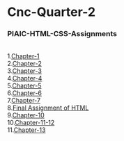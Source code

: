 # Cnc-Quarter-2

### PIAIC-HTML-CSS-Assignments
<br>
1.<a href="https://github.com/Zunnoorain00/PIAIC-2nd-Quarter-CNC-Assignments/tree/main/PIAIC-HTML-CSS-Assignments/Chapter-1" target="_top">Chapter-1</a><br>
2.<a href="https://github.com/Zunnoorain00/PIAIC-2nd-Quarter-CNC-Assignments/tree/main/PIAIC-HTML-CSS-Assignments/Chapter-2" target="_top">Chapter-2</a><br>
3.<a href="https://github.com/Zunnoorain00/PIAIC-2nd-Quarter-CNC-Assignments/tree/main/PIAIC-HTML-CSS-Assignments/Chapter-3" target="_top">Chapter-3</a><br>
4.<a href="https://github.com/Zunnoorain00/PIAIC-2nd-Quarter-CNC-Assignments/tree/main/PIAIC-HTML-CSS-Assignments/Chapter-4" target="_top">Chapter-4</a><br>
5.<a href="https://github.com/Zunnoorain00/PIAIC-2nd-Quarter-CNC-Assignments/tree/main/PIAIC-HTML-CSS-Assignments/Chapter-5" target="_top">Chapter-5</a><br>
6.<a href="https://github.com/Zunnoorain00/PIAIC-2nd-Quarter-CNC-Assignments/tree/main/PIAIC-HTML-CSS-Assignments/Chapter-6" target="_top">Chapter-6</a><br>
7.<a href="https://github.com/Zunnoorain00/PIAIC-2nd-Quarter-CNC-Assignments/tree/main/PIAIC-HTML-CSS-Assignments/Chapter-7" target="_top">Chapter-7</a><br>
8.<a href="https://github.com/Zunnoorain00/PIAIC-2nd-Quarter-CNC-Assignments/tree/main/PIAIC-HTML-CSS-Assignments/Final%20Assignment%20of%20HTML" target="_top">Final Assignment of HTML</a><br>
9.<a href="https://github.com/Zunnoorain00/PIAIC-2nd-Quarter-CNC-Assignments/tree/main/PIAIC-HTML-CSS-Assignments/Chapter-10" target="_top">Chapter-10</a><br>
10.<a href="https://github.com/Zunnoorain00/PIAIC-2nd-Quarter-CNC-Assignments/tree/main/PIAIC-HTML-CSS-Assignments/Chapter-11-12" target="_top">Chapter-11-12</a><br>
11.<a href="https://github.com/Zunnoorain00/PIAIC-2nd-Quarter-CNC-Assignments/tree/main/PIAIC-HTML-CSS-Assignments/Chapter-13" target="_top">Chapter-13</a><br>
